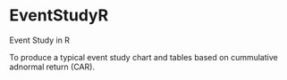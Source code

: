 # EventStudyR
Event Study in R

To produce a typical event study chart and tables based on cummulative adnormal return (CAR).
